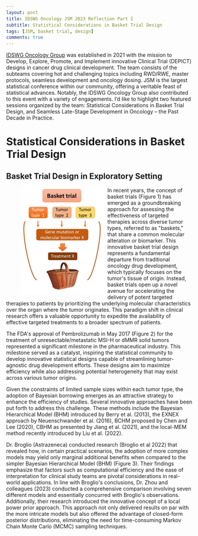 ```yaml
---
layout: post
title: IDSWG Oncology JSM 2023 Reflection Part I
subtitle: Statistical Considerations in Basket Trial Design
tags: [JSM, basket trial, design]
comments: true
---
```


[IDSWG Oncology Group](https://oncotrialdesign.github.io/) was established in 2021 with the mission to Develop, Explore, Promote, and Implement innovative Clinical Trial (DEPICT) designs in cancer drug clinical development. The team consists of the subteams covering hot and challenging topics including RWD/RWE, master protocols, seamless development and oncology dosing. JSM is the largest statistical conference within our community, offering a veritable feast of statistical advances. Notably, the IDSWG Oncology Group also contributed to this event with a variety of engagements. I’d like to highlight two featured sessions organized by the team: Statistical Considerations in Basket Trial Design, and Seamless Late-Stage Development in Oncology – the Past Decade in Practice. 

# Statistical Considerations in Basket Trial Design

## Basket Trial Design in Exploratory Setting

<figure>
<img align="left" src="/assets/img/blog/2023_JSM_basket/fig1.png" alt="Figure 1">
</figure>

In recent years, the concept of basket trials (Figure 1) has emerged as a groundbreaking approach for assessing the effectiveness of targeted therapies across diverse tumor types, referred to as "baskets," that share a common molecular alteration or biomarker. This innovative basket trial design represents a fundamental departure from traditional oncology drug development, which typically focuses on the tumor's tissue of origin. Instead, basket trials open up a novel avenue for accelerating the delivery of potent targeted therapies to patients by prioritizing the underlying molecular characteristics over the organ where the tumor originates. This paradigm shift in clinical research offers a valuable opportunity to expedite the availability of effective targeted treatments to a broader spectrum of patients.

The FDA's approval of Pembrolizumab in May 2017 (Figure 2) for the treatment of unresectable/metastatic MSI-H or dMMR solid tumors represented a significant milestone in the pharmaceutical industry. This milestone served as a catalyst, inspiring the statistical community to develop innovative statistical designs capable of streamlining tumor-agnostic drug development efforts. These designs aim to maximize efficiency while also addressing potential heterogeneity that may exist across various tumor origins. 

Given the constraints of limited sample sizes within each tumor type, the adoption of Bayesian borrowing emerges as an attractive strategy to enhance the efficiency of studies. Several innovative approaches have been put forth to address this challenge. These methods include the Bayesian Hierarchical Model (BHM) introduced by Berry et al. (2013), the EXNEX approach by Neuenschwander et al. (2016), BCHM proposed by Chen and Lee (2020), CBHM as presented by Jiang et al. (2021), and the local-MEM method recently introduced by Liu et al. (2022).

Dr. Broglio (Astrazeneca) conducted research (Broglio et al 2022) that revealed how, in certain practical scenarios, the adoption of more complex models may yield only marginal additional benefits when compared to the simpler Bayesian Hierarchical Model (BHM) (Figure 3). Their findings emphasize that factors such as computational efficiency and the ease of interpretation for clinical study teams are pivotal considerations in real-world applications. In line with Broglio's conclusions, Dr. Zhou and colleagues (2023) conducted a comprehensive comparison involving seven different models and essentially concurred with Broglio's observations. Additionally, their research introduced the innovative concept of a local power prior approach. This approach not only delivered results on par with the more intricate models but also offered the advantage of closed-form posterior distributions, eliminating the need for time-consuming Markov Chain Monte Carlo (MCMC) sampling techniques. 
